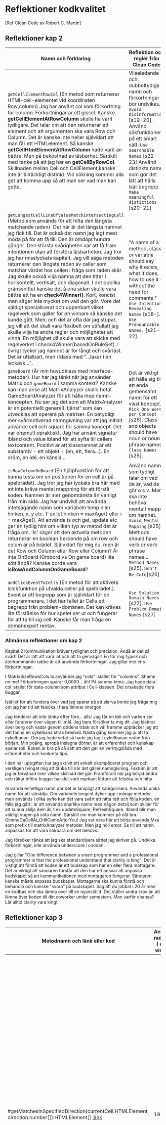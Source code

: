 # Reflektioner kodkvalitet
[Ref Clean Code av Robert C. Martin]

## Reflektioner kap 2

| Namn och förklaring | Reflektion och regler från Clean Code |
| ------------------- | ------------------------------------- |
| `getCellElementRowCol` (En metod som returnerar HTMl-cell-elementet vid koordinaten Row,column) Jag har använt col som förkortning för column. Förkortningar är ett gissel. Kanske __getCellElementAtRowColumn__ skulle ha varit tydligare. Det talar om att den returnerar ett element och att argumenten ska vara Row och Column. Det är kanske inte heller självklart att man får ett HTMLelement. Så kanske __getCellHtmlElementAtRowColumn__ hade varit än bättre. Men på bekostnad av läsbarhet. Särskilt med tanke på att jag har en __getCellByRowCol__. Skillnaden mellan Cell och CellElement kanske inte är tillräckligt distinkt. Vid sökning kommer alla get att komma upp så att man ser vad man kan getta.  | Vilseledande och dubbeltydiga namn och förkortningar bör undvikas. `Avoid Disinformation` [s19-20]. Använd sökfunktioner på ett smart sätt. `Use searchable Names` [s22-23] Använd distinkta namn som gör det lätt att hålla isär begrepp. `Make meaningful distictions` [s20-21]|
| `getLongestCellLineOfValueMatchIntersectingCell` (Metod som används för att hitta den längsta matchande raden). Det här är det längsta namnet jag fick till. Det är också det namn jag lagt mest möda på för att få till. Den är omdöpt hundra gånger. Den största svårigheten var att få fram intentionen utan att förstöra läsbarheten. Jag tror jag har misslyckats kapitalt. Jag vill säga metoden returnerar den längsta raden av celler som matchar värdet hos cellen i fråga som raden skär. Jag skulle också vilja nämna att den tittar i horisontellt, vertikalt, och diagonalt. I det publika gränssnittet kanske det å ena sidan skulle vara bättre att ha en __check4Winner()__. Kort, koncist men säger inte mycket om vad den gör. Vore det väldigt specialicerat och uppenbart vilket regelverk som gäller för en vinnare så kanske det kunde gått. Men, och det är ofta där jag stupar, jag vill att det skall vara flexibelt om utifallatt jag skulle vilja ha andra regler och möjligheter att vinna. En möjlighet då skulle vara att skicka med regelverket i check4Winner(basedOnRuleSet). I övrigt tycker jag namnet är för långt och svårläst. Det är uttalbart, men i klass med "...laxar i en lackask...". | "A name of a method, class or variable should say why it exists, what it does, how to use it - without the need for comments." `Use Intention-Revealing Names` [s18-]. `Use Pronouncable Names.` [s21-22]. |
| `gameBoard` (Är min huvudklass med interface-metoder). Hur har jag tänkt när jag använder Matrix och `gameBoard` i samma kontext? Kanske kan man anse att MatrixAnalyzer skulle hetat GameBoardAnalyzer för att hålla ihop namn-koncepten. Nu ser jag det som att MatrixAnalyzer är en potentiellt generell 'tjänst' som kan utvecklas att operera på matriser. En betydligt mer svårmotiverad namngivning var att jag initialt använde cell och square för samma koncept. Det var ohemult opraktiskt. Jag har använt signatur ibland och value ibland för att syfta till cellers textcontent. Positivt är att klassnamnet är ett substantiv - ett objekt - (en, ett, flera...). En dröm, en idé, en känsla... | Det är viktigt att hålla sig till ett enda gemensamt namn för ett visst koncept. `Pick One Word per Concept` [s26]. Class and objects should have noun or noun phrase names. `Class Names` [s25]. |
| `isRowColumnOnBoard` (En hjälpfunktion för att kunna testa om en positionen för en cell är på spelbrädet). Jag tror jag har lyckats bra här med att inte kräva mental mappning för att förstå koden. Namnen är mer genomtänkta än vanligt från min sida. Jag har undvikit att använda intetsägande namn som variabeln temp eller hinken, x, y etc. T ex let hinken = maxAge() eller i = maxAge(). Att använda is och get, update etc ger en tydlig hint om vilken typ av metod det är fråga om. 'Is' säger att den aktuella metoden returnerar en boolean beroende på om row och colum är på brädet. Självklart för mig nu, men är det Row och Column eller Row eller Column? Är inte OnBoard (Ombord vs On game board) lite sött ändå? Kanske borde vara __isRowAndColumnOnGameBoard__? | Använd namn som tydligt talar om vad de är, vad de gör o s v. Man ska inte behöva mentalt mappa om namnet. `Avoid Mental Mapping` [s25]. Methods should have verb or verb phrase names... `Method Names` [s25]. `Don't Be Cute`[s26]|
| `addClickEventToCells` (En metod för att aktivera klickfunktion på utvalda celler på spelbrädet.). Event är ett begrepp som är självklart för en programmerare. I det här fallet är Cells ett begrepp från problem-domänen. Det kan krävas lite förståelse för hur spelet ser ut och fungerar för att ta till sig cell. Kanske får man fråga en domänexpert rentav. | `Use Solution Domain Names` [s27]. `Use Problem Domain Names` [s27] |

### Allmänna reflektioner om kap 2

Kapitel 2 Kommunikation kräver tydlighet och precision. Ändå är det så svårt! Det är lätt att vara lat och att ta genvägar! En för mig typisk och återkommande tabbe är att använda förkortningar. Jag gillar inte ens förkortningar.

I MatrixSizeRowsCols.ts använder jag "cols" istället för "columns". Shame on me! Förkortningen sparar 0,0000... åh!
På samma tema: Jag hade data-col istället för data-column som attribut i Cell-klassen. Det orsakade flera buggar.

Istället för att fundera över vad jag sparar på att slarva borde jag fråga mig om jag har tid att felsöka i flera timmar imorgon.

Jag tenderar att inte tänka efter före... alls! Jag får en idé och varken ser eller funderar över vägen till mål. Jag bara försöker ta mig dit. Jag klättrar över berg och vadar genom dödens träsk och väl framme upptäcker jag att det fanns en cykelbana strax bredvid. Nästa gång kommer jag ju att ta cykelbanan. Om jag hade vetat så hade jag tagit cykelbanan redan från början. Min poäng, apropå inslagna dörrar, är att erfarenhet och kunskap spelar roll. Boken är bra på så sätt att den ger en verktygslåda med erfarenheter och konkreta tips.

I den här uppgiften har jag skrivit ett enkelt okomplicerat program och verkligen tvingat mig att tänka till när det gäller namngivning. Faktum är att jag är förvånad över vilken skillnad det gör. Framförallt när jag börjat ändra och råkar införa buggar har det varit markant lättare att felsöka och hitta.

Använda enhetliga namn där det är lämpligt att kategorisera. Använda unika namn för att särskilja. Om variabeln longest dyker upp i många metoder men används i olika syfte kan det vara svårt att hitta rätt och följa koden. en fälla jag gått i är att använda snarlika namn med någon detalj som skiljer för att kunna skilja dem åt, t ex updateSquare, RefreshSquare. Ibland blir man väldigt sugen på söta namn. Särskilt om man kommer på nåt bra. GimmeDaCellAt_OrIllComeAfterYou! Jag var nära här att börja använda Mxa som prefix till matrixAnalyzer metoder. Men jag höll emot. Se till att namn anpassas för att vara sökbara om det behövs.

Jag försöker tänka att jag ska standardisera sättet jag skriver på. Undvika förkortningar, inte använda underscore i onödan.

Jag gillar "One difference between a smart programmer and a professional programmer is that the professional understand that clarity is king". Det är viktigt att förstå att koden är ett budskap som har en eller flera mottagare. Det är viktigt att sändaren förstår att den har ett ansvar att anpassa budskapet så att kommunikationen med mottagaren fungerar. Sändaren kanske måste anpassa budskapet. Mottagarna ska kunna förstå och behandla och kanske "svara" på budskapet. Säg att du jobbat i 20 år med en kodbas och ska lämna över till en nyanställd. Det ställer andra krav än att lämna över koden till din coworker under semestern. Men varför chansa? Låt alltid clarity vara king!

## Reflektioner kap 3

| Metodnamn och länk eller kod | Antal rader ( ej ws ) | Reflektion |
| ------------------- | ------------------------------------- | ------------------------------------- |
| #getMatchesInSpecifiedDirection(currentCell:HTMLElement, direction:number[]):HTMLElement[] [länk](https://github.com/Jce750/1DV610_L2/blob/4592115bceb789b1364fa4028d73675291cce053/src/MatrixAnalyzer.ts#L49-L74)| 19 | Det här är min längsta funktion. Den är som ett svart hål. När man försöker läsa koden sugs man in där och kommer aldrig därifrån. `Small` [s34]. Den här metoden gör mer än en sak och skulle tjäna på att delas upp i mindre bitar. `Do One Thing` [35]. Den gör saker på en väldigt låg nivå. Dessa bör brytas ut och abstraheras. Abstraktionerna bör sträva efter att vara på en enhetlig nivå i en metod. `One Level of Abstraction per Function` [s36]. While-loopen kunde ha använt gör-tills-break eller continue men det gör det inte. Istället har den en enda return. Det gör den till en query. Den ska alltså inte samtidigt förändra state på objekt. Använder en argument-array Här finns just nu massor av sidoeffekter i form av console.log()

| getLongestMatchingLineIntersectingCell(currentCell:HTMLElement):HTMLElement[] | 16 | Men här är jag lost. Vem ska göra det här? Från början verkade det jättekäckt att ha en gameboard och en separat analysator. Men det här är grötigt. En sak som ställer till det är hur jag hanterar directions. Den är en number[][][]. Jag har en nivå med fyra axlar horisont, vertikal och diagonaler. Sen har varje axel positivSida och negativSida så att säga. Jag summerar matchningarna från var sida med den aktuella utgångspunkten. Axlarna kanske skall vara en klass istället?                                       |
| isRowColumnFiniteIntegers(row:number, column:number) | 11 |                                       |
| #validateInput | 14 |                                       |
| addclickEventToCells(cellElements:HTMLCollection, onclick: (event: MouseEvent) => void):void | 11 |                                     |
| isRowColumnFiniteIntegers(row:number, column:number) https://github.com/Jce750/1DV610_L2/blob/4592115bceb789b1364fa4028d73675291cce053/src/Validator.ts| 11 | Dyadic function: Jag kunde ha valt att låta funktionen kontrollera ett värde i taget och gjort två anrop. Men jag tyckte det här var lagom. new validator().isRowColumnFiniteIntegers(rowIndex,columnIndex) är långt att läsa men det säger vad den gör. Den hintar också vilka argument som krävs. Har missat att den kräver att värdet ska vara större än noll. Så namnet borde vara isRowColumnPositiveFiniteInteger(...) Funktionen i sig kunde ha delats upp i flera underfunktioner som isFinite(row), isPositive(row), isInteger(row). ... Aha! så gör jag! Så kan jag kedja de kontroller av row/column jag vill göra. Det blir flexibelt och bra! Det blev alltså:
new validator(rows).isPositive().isFinite().isInteger() istället. Det blev färre argument och de returnerar en sak. Man får ett exakt felmeddelande som kan innehålla regeln som man brutit mot eller en specifik instruktion istället för en hel manual. Varje funktion gör en sak. I det här fallet kastas ett undantag om det krävs. Felhantering är en sak.


### Allmänna reflektioner om kap 3
Jag har fått tänka till kring användningen av många argument. Det känns så självklart när man läser att man ska sikta mot noll argument. Men när jag ger mig på en portion spagetti, jag menar en raskt hopkastad funktion så är det inte så lätt att få till det. Trots min ringa erfarenhet så kan jag föreställa mig hur svårt det blir att utföra heltäckande testning när komplexiteten ökar. Antalet möjligheter på mitt gameboard får tanken att svindla.

Jag vet att jag använt out (C#) för att skicka in parametrar som argument till metoder i syfte att låta metoden initialisera parametern till ett visst värde. Men det känns avigt och jag kommer undvika output arguments i det längsta. Det får bli input-args-command-return-patternet istället.

Det är inte så längesedan jag använde bitflaggor och det känns fortfarande som att det kan finnas tilfällen när det är användbart. Typ att avvakta att alla blir satta innan man gör nåt. Jag kan förstå att det är svårare att se vad en funktion kommer göra om man skickar in en flagga som argument. men det känns som att logiken måste få finnas nånstans.

Behöver få jobba lite med allt detta nyvunna tänk för att spontant kunna se vilka vägar som är bra att gå och se nyttan. Just nu är det som att jag hör vad du säger och jag vet att du har rätt men ändå...

Hur blir det med event? Jag klickar på en knapp och det kan leda till en lång kedja av händelser. Tex ändra status på gameboardCellen. Kolla om jag vann. I så fall frys spelet. Fira mig etc. Ska den heta handleCellclicked bara?

Objekt som argument känns som en av de mer kraftfulla verktygen i det här kapitlet. Jag har t ex försökt slå ihop row och column genom en position-klass. Genast känns det lite mer robust. Man får lite validering. Men också problement att objektet kan kasta undantag. Jag testade något i stil med willThisObjectThatIWantToCreateBeOk() innan jag skapar det. Det är en av flera varianter jag testat. Returnera null är inte så poppis förstår jag. Det känns annars ganska rakt. Jag vill ändå inte lita på att jag inte kommer att få null i retur. Det fanns en null lösning där man kunde andvända optional. Men det gjorde inte underverk för läsbarheten så den ratades.

## Generellt kodkvalitet

Clean code - by the book

- minimal
- efficient
- with care
- one thing
- simple
- readable - literate
- elegant - beautiful
- crisp abstraction

I am also adding communication - code communicates - and craft - the beauty of craft!

Redan de gamla grekerna... Okej, vi hoppar fram till industrialismen som fick tillgång till en ny kraft genererad av ånga. Produktiviteten ökade och ångmaskinen var hjärtat som höll den igång. Ett stort antal ångmaskiner exploderade vilket ledde till materiella kostnader såväl som dödade och skadade människor. En av orsakerna var att man inte hade koll på materialframställningsprocesserna och använde spröda material. Det ledde till att man började samla data och forska. Man noterade processer som fungerade och utvecklade därifrån byggde på och så vidare (kaizen). Det gav tillförlitlighet, låg risk, säker investering - kvalitet.

När jag började jobba fick jag höra om maskindirektivet och riskanalyser. EG ville skapa en friktionsfri inre marknad och ville se till att produkter konkurrerade på lika villkor genom att ge dem gemensamma grundkrav. T ex skulle tillverkaren ha kollat igenom dess risker. Grundkraven specas i standarder. Om produkten uppfyller standarden så vet vi var vi har den. Den uppfyller grundkraven och kan tillåtas konkurrera med andra produkter.

Jag använder gpt 4. Den största nyttan jag har av ai:n är att den hjälper mig att matcha mina frågor med Stackoverflow-svar snabbt och lätt. Den kan generera exempel och förtydliga saker så att jag får en djupare förståelse på kortare tid. Felsökning är ett annat område där den sparar tid. Jag tycker inte den har varit särskilt duktig på att hjälpa mig att utveckla min kodkvalitet. Finliret är fortfarande ett hantverk för oss människor.

Bokens författare [Clean Code - Robert C Martin] förväntar sig att programmeringens abstraktionsnivån kommer lyftas ytterligare. Jag tänker att abstraktion är nödvändig för att ta vara på vunnen kunskap och kunna lägga energi på att jaga ny. I någon mån leder kanske abstraktionen till specialisering. Specialisering är kostsam och ett risktagande som måste vägas mot nyttan av skräddarsydda verktyg. Kommande generationer ai kanske kommer kanske att förskjuta break-even så att vi kan lägga mer energi på specialisering. Ju mer vi vill använda ai desto större krav ställer det på kodkvalitet (påstår jag). Ju bättre vi förklarar vår intention desto bättre kan den hjälpa oss att föreslå hjul som redan uppfunnits. Så att vi kan lyfta blicken.

Under min uppväxt var mjukvara något av en dagslända. Appar kom och gick. Hårdvaran utvecklades i rasande tempo. Många försök i tidens anda att skapa strukturer för framtiden ligger i papperskorgen. Vad består? Vad bygger vi vidare på idag?

Så Jag vet att det finns goda skäl att skriva bra kod från start. Även för mig som nybörjare i hantverket blir det tydligt vilken skillnad det är när kod är välskriven. "A programmer without 'code-sence' can look at a messy module and recognize the mess but will have no idea what to do with it." [Clean Code - Robert C Martin, s 7]. Steget till ett företag och lönsamhet är inte långt. Ändå hamnar vi där ibland. Sparade vi tid? Sparade jag tid när jag skrev en förkortning som ledde till en bug. "As the mess builds up, the productivity decreases" [Clean Code - Robert C Martin, s 4]. När är det dags att göra jobbet att bygga om koden? Hur ska det göras? Om koden är i produktion, ska befintlig kod underhållas parallellt med att en kopia renoveras? Gör om gör rätt? Nä, lär dig att göra rätt direkt!

Det är toppen att vi får en duvning i Clean Code. Det känns som att 1DV607 och och 1DV610 handlar om samma sak. Att skapa en bra struktur. En kodkultur som fungerar, som är enhetlig. Det hjälper mig väldigt mycket. Jag tvingas in i ett bättre och mer strukturerat tänk. Förstår finnesserna i språken lite bättre också.